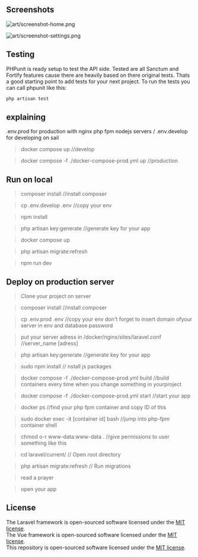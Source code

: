 

## Screenshots


![art/screenshot-home.png](art/screenshot-home.png)

![art/screenshot-settings.png](art/screenshot-settings.png)


## Testing

PHPunit is ready setup to test the API side. Tested are all Sanctum and Fortify features cause there are heavily based on there original tests. Thats a good starting point to add tests for your next project. To run the tests you can call phpunit like this:

```bash
php artisan test
```


## explaining

.env.prod for production with nginx php fpm nodejs servers / .env.develop for developing on sail 

>docker compose up //develop

>docker compose -f ./docker-compose-prod.yml up //production


## Run on local

>composer install //install composer

>cp .env.develop .env //copy your env

>npm install

>php artisan key:generate //generate key for your app

>docker compose up 

>php artisan migrate:refresh

>npm run dev

## Deploy on production server

>Clone your project on server 

>composer install //install composer

>cp .env.prod .env //copy your env don't forget to insert domain ofyour server in env and database password

>put your server adress in /docker/nginx/sites/laravel.conf //server_name [adress] 

>php artisan key:generate //generate key for your app

>sudo npm install // nstall js packages

>docker compose -f ./docker-compose-prod.yml build //build containers every time when you change something in yourproject

>docker compose -f ./docker-compose-prod.yml start //start your app

>docker ps //find your php fpm container and copy ID of this

>sudo docker exec -it [container id]  bash //jump into php-fpm container shell

>chmod o-r www-data:www-data . //give permissions to user something like this

>cd laravel/current/ // Open root directory

>php artisan migrate:refresh // Run migrations 

>read a prayer

>open your app



## License

The Laravel framework is open-sourced software licensed under the [MIT license](https://opensource.org/licenses/MIT).    
The Vue framework is open-sourced software licensed under the [MIT license](https://opensource.org/licenses/MIT).    
This repository is open-sourced software licensed under the [MIT license](https://opensource.org/licenses/MIT).    
